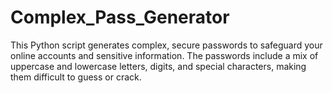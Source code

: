 # Complex_Pass_Generator
This Python script generates complex, secure passwords to safeguard your online accounts and sensitive information. The passwords include a mix of uppercase and lowercase letters, digits, and special characters, making them difficult to guess or crack. 
